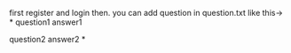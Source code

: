 first register and login then.
you can add question in question.txt like this->
*
question1
answer1

question2
answer2
*